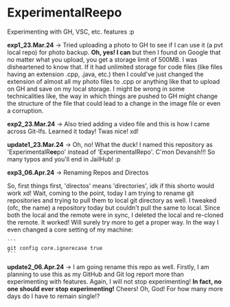 # ExperimentalReepo
Experimenting with GH, VSC, etc. features :p

<p>
  <b>exp1_23.Mar.24</b> -> Tried uploading a photo to GH to see if I can use it (a pvt local repo) for photo backup. <b>Oh, yes! I can</b> but then I found on Google that no matter what you upload, you get a storage limit of 500MB. I was disheartened to know that. If it had unlimited storage for code files (like files having an extension .cpp, .java, etc.) then I could've just changed the extension of almost all my photo files to .cpp or anything like that to upload on GH and save on my local storage. I might be wrong in some technicalities like, the way in which things are pushed to GH might change the structure of the file that could lead to a change in the image file or even a corruption.
</p>

<p>
  <b>exp2_23.Mar.24</b> -> Also tried adding a video file and this is how I came across Git-lfs. Learned it today! Twas nice! xd!
</p>

<p>
  <b>update1_23.Mar.24</b> -> Oh, no! What the duck! I named this repository as 'ExperimentalR<b>ee</b>po' instead of 'ExperimentalRepo'. C'mon Devansh!!! So many typos and you'll end in JailHub! :p
</p>

<p>
  <b>exp3_06.Apr.24</b> -> Renaming Repos and Directos
  <p>
    So, first things first, 'directos' means 'directories', idk if this shorto would work xd! Wait, coming to the point, today I am trying to rename git repositories and trying to pull them to local git directory as well. I tweaked (ofc, the name) a repository today but couldn't pull the same to local. Since both the local and the remote were in sync, I deleted the local and re-cloned the remote. It worked! Will surely try more to get a proper way. In the way I even changed a core setting of my machine:
    
    ```
    git config core.ignorecase true
    ```
    
  </p>
</p>

<p>
  <b>update2_06.Apr.24</b> -> I am going rename this repo as well. Firstly, I am planning to use this as my GitHub and Git log report more than experimenting with features. Again, I will not stop experimenting! <b>In fact, no one should ever stop experimenting!</b> Cheers! Oh, God! For how many more days do I have to remain single!?
</p>
